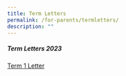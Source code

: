 ```yaml
---
title: Term Letters
permalink: /for-parents/termletters/
description: ""
---
```


##### Term Letters 2023

[Term 1 Letter]()